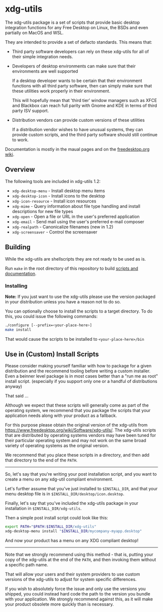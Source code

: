 # xdg-utils

The xdg-utils package is a set of scripts that provide
basic desktop integration functions for any Free Desktop
on Linux, the BSDs and even partially on MacOS and WSL.

They are intended to provide a set of defacto standards.  This
means that:

* Third party software developers can rely on these xdg-utils
  for all of their simple integration needs.

* Developers of desktop environments can make sure that their
  environments are well supported

  If a desktop developer wants to be certain that their environment
  functions with all third party software, then can simply
  make sure that these utilities work properly in their environment.

  This will hopefully mean that 'third tier' window managers
  such as XFCE and Blackbox can reach full parity with Gnome and KDE
  in terms of third party ISV support.

* Distribution vendors can provide custom versions of these utilities

  If a distribution vendor wishes to have unusual systems,
  they can provide custom scripts, and the third party software
  should still continue to work.

Documentation is mostly in the maual pages and on the [freedesktop.org wiki](https://www.freedesktop.org/wiki/Software/xdg-utils/).

## Overview


The following tools are included in xdg-utils 1.2:

* `xdg-desktop-menu` - Install desktop menu items
* `xdg-desktop-icon` - Install icons to the desktop
* `xdg-icon-resource` - Install icon resources
* `xdg-mime` - Query information about file type handling and install descriptions for new file types
* `xdg-open` - Open a file or URL in the user's preferred application
* `xdg-email` - Send mail using the user's preferred e-mail composer
* `xdg-realpath` - Canonicalize filenames (new in 1.2)
* `xdg-screensaver` - Control the screensaver


## Building

While the xdg-utils are shellscripts they are not ready to be used as is.

Run `make` in the root directory of this repository to build [scripts and documentation](scripts).

### Installing

<b>Note:</b> If you just want to use the xdg-utils please use the version packaged in your distribution unless you have a reason not to do so.

You can optionally choose to install the scripts
to a target directory.  To do this, you could issue
the following commands:

```sh
./configure [--prefix=<your-place-here>]
make install
```

That would cause the scripts to be installed to `<your-place-here>/bin`


## Use in (Custom) Install Scripts

Please consider making yourself familiar with how to package for a given distribution
and the recommend tooling before writing a custom installer.
Even a beinner level package is in most cases better than a "run me as root" install script.
(especially if you support only one or a handful of distributions anyway)

That said …

Although we expect that these scripts will generally come as part
of the operating system, we recommend that you package the scripts
that your application needs along with your product as a fallback.

For this purpose please obtain the original version of the xdg-utils from
https://www.freedesktop.org/wiki/Software/xdg-utils/.
The xdg-utils scripts that are distributed by operating systems vendors
may have been tuned for their particular operating system
and may not work on the same broad variety
of operating systems as the original version.

We recommend that you place these scripts in a directory, and
then add that directory to the end of the `PATH`.

---

So, let's say that you're writing your post installation script,
and you want to create a menu on any xdg-util compliant environment.

Let's further assume that you've just installed to `$INSTALL_DIR`,
and that your menu desktop file is in `$INSTALL_DIR/desktop/icon.desktop`.

Finally, let's say that you've included the xdg-utils package in your installation
in `$INSTALL_DIR/xdg-utils`.


Then a simple post install script could look like this:

```sh
export PATH="$PATH:$INSTALL_DIR/xdg-utils"
xdg-desktop-menu install "$INSTALL_DIR/mycompany-myapp.desktop"
```

And now your product has a menu on any XDG compliant desktop!

---

Note that we strongly recommend using this method - that is,
putting your copy of the xdg-utils at the end of the `PATH`,
and then invoking them without a specific path name.

That will allow your users and their system providers to
use custom versions of the xdg-utils to adjust for system specific
differences.

If you wish to absolutely force the issue and only use the versions
you shipped, you could instead hard code the path to the version
you bundle with your application.  We strongly recommend against
this, as it will make your product obsolete more quickly than is
necessary.
